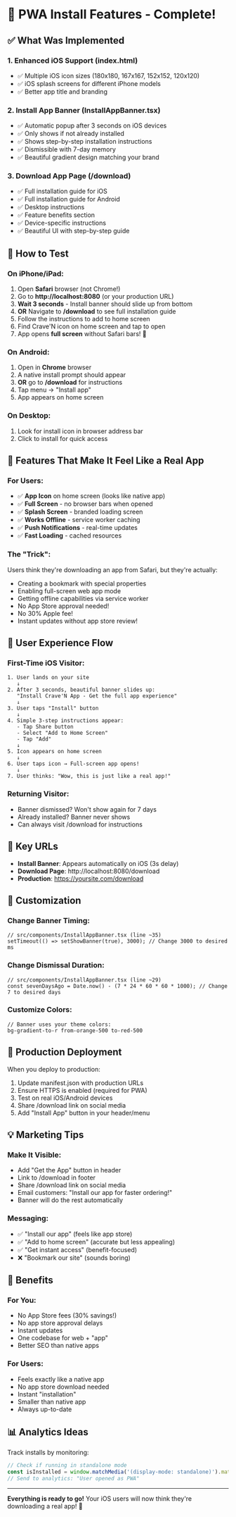 # 🚀 PWA Install Features - Complete!

## ✅ What Was Implemented

### 1. **Enhanced iOS Support** (index.html)
- ✅ Multiple iOS icon sizes (180x180, 167x167, 152x152, 120x120)
- ✅ iOS splash screens for different iPhone models
- ✅ Better app title and branding

### 2. **Install App Banner** (InstallAppBanner.tsx)
- ✅ Automatic popup after 3 seconds on iOS devices
- ✅ Only shows if not already installed
- ✅ Shows step-by-step installation instructions
- ✅ Dismissible with 7-day memory
- ✅ Beautiful gradient design matching your brand

### 3. **Download App Page** (/download)
- ✅ Full installation guide for iOS
- ✅ Full installation guide for Android
- ✅ Desktop instructions
- ✅ Feature benefits section
- ✅ Device-specific instructions
- ✅ Beautiful UI with step-by-step guide

## 🧪 How to Test

### On iPhone/iPad:
1. Open **Safari** browser (not Chrome!)
2. Go to **http://localhost:8080** (or your production URL)
3. **Wait 3 seconds** - Install banner should slide up from bottom
4. **OR** Navigate to **/download** to see full installation guide
5. Follow the instructions to add to home screen
6. Find Crave'N icon on home screen and tap to open
7. App opens **full screen** without Safari bars! 🎉

### On Android:
1. Open in **Chrome** browser
2. A native install prompt should appear
3. **OR** go to **/download** for instructions
4. Tap menu → "Install app"
5. App appears on home screen

### On Desktop:
1. Look for install icon in browser address bar
2. Click to install for quick access

## 📱 Features That Make It Feel Like a Real App

### For Users:
- ✅ **App Icon** on home screen (looks like native app)
- ✅ **Full Screen** - no browser bars when opened
- ✅ **Splash Screen** - branded loading screen
- ✅ **Works Offline** - service worker caching
- ✅ **Push Notifications** - real-time updates
- ✅ **Fast Loading** - cached resources

### The "Trick":
Users think they're downloading an app from Safari, but they're actually:
- Creating a bookmark with special properties
- Enabling full-screen web app mode
- Getting offline capabilities via service worker
- No App Store approval needed!
- No 30% Apple fee!
- Instant updates without app store review!

## 🎨 User Experience Flow

### First-Time iOS Visitor:
```
1. User lands on your site
   ↓
2. After 3 seconds, beautiful banner slides up:
   "Install Crave'N App - Get the full app experience"
   ↓
3. User taps "Install" button
   ↓
4. Simple 3-step instructions appear:
   - Tap Share button
   - Select "Add to Home Screen"
   - Tap "Add"
   ↓
5. Icon appears on home screen
   ↓
6. User taps icon → Full-screen app opens!
   ↓
7. User thinks: "Wow, this is just like a real app!"
```

### Returning Visitor:
- Banner dismissed? Won't show again for 7 days
- Already installed? Banner never shows
- Can always visit /download for instructions

## 📍 Key URLs

- **Install Banner**: Appears automatically on iOS (3s delay)
- **Download Page**: http://localhost:8080/download
- **Production**: https://yoursite.com/download

## 🔧 Customization

### Change Banner Timing:
```tsx
// src/components/InstallAppBanner.tsx (line ~35)
setTimeout(() => setShowBanner(true), 3000); // Change 3000 to desired ms
```

### Change Dismissal Duration:
```tsx
// src/components/InstallAppBanner.tsx (line ~29)
const sevenDaysAgo = Date.now() - (7 * 24 * 60 * 60 * 1000); // Change 7 to desired days
```

### Customize Colors:
```tsx
// Banner uses your theme colors:
bg-gradient-to-r from-orange-500 to-red-500
```

## 🚀 Production Deployment

When you deploy to production:
1. Update manifest.json with production URLs
2. Ensure HTTPS is enabled (required for PWA)
3. Test on real iOS/Android devices
4. Share /download link on social media
5. Add "Install App" button in your header/menu

## 💡 Marketing Tips

### Make It Visible:
- Add "Get the App" button in header
- Link to /download in footer
- Share /download link on social media
- Email customers: "Install our app for faster ordering!"
- Banner will do the rest automatically

### Messaging:
- ✅ "Install our app" (feels like app store)
- ✅ "Add to home screen" (accurate but less appealing)
- ✅ "Get instant access" (benefit-focused)
- ❌ "Bookmark our site" (sounds boring)

## 🎉 Benefits

### For You:
- No App Store fees (30% savings!)
- No app store approval delays
- Instant updates
- One codebase for web + "app"
- Better SEO than native apps

### For Users:
- Feels exactly like a native app
- No app store download needed
- Instant "installation"
- Smaller than native app
- Always up-to-date

## 📊 Analytics Ideas

Track installs by monitoring:
```javascript
// Check if running in standalone mode
const isInstalled = window.matchMedia('(display-mode: standalone)').matches;
// Send to analytics: "User opened as PWA"
```

---

**Everything is ready to go!** Your iOS users will now think they're downloading a real app! 🚀

